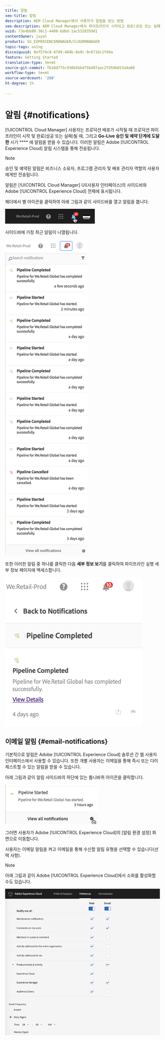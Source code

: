 ```yaml
---
title: 알림
seo-title: 알림
description: AEM Cloud Manager에서 사용자가 알림을 받는 방법
seo-description: AEM Cloud Manager에서 파이프라인이 시작되고 완료(성공 또는 실패)될 때 사용자가 알림을 받는 방법에 대해 알려면 이 페이지를 따르십시오.
uuid: 73e4bb80-36c1-4408-bdbd-1ac5328359d1
contentOwner: jsyal
products: SG_EXPERIENCEMANAGER/CLOUDMANAGER
topic-tags: using
discoiquuid: 8ef574c8-47d9-404b-8e9c-9c6716c1f49a
feature: Getting Started
translation-type: tm+mt
source-git-commit: fb10d775c930b5bb475b497aac2fd59b053a9a00
workflow-type: tm+mt
source-wordcount: '260'
ht-degree: 1%

---
```



# 알림 {#notifications}

[!UICONTROL Cloud Manager] 사용자는 프로덕션 배포가 시작될 때 프로덕션 파이프라인이 시작 및 완료(성공 또는 실패)될 때, 그리고  **Go-Live 승인 및 예약 단계에 도달한** 시기 **** 에 알림을 받을 수 있습니다. 이러한 알림은 Adobe [!UICONTROL Experience Cloud] 알림 시스템을 통해 전송됩니다.

>[!NOTE]
>
>승인 및 예약된 알림은 비즈니스 소유자, 프로그램 관리자 및 배포 관리자 역할의 사용자에게만 전송됩니다.

알림은 [!UICONTROL Cloud Manager] UI(사용자 인터페이스)의 사이드바와 Adobe [!UICONTROL Experience Cloud] 전체에 표시됩니다.

헤더에서 벨 아이콘을 클릭하여 아래 그림과 같이 사이드바를 열고 알림을 봅니다.

![](assets/image2018-7-12_11-52-40.png)

사이드바에 가장 최근 알림이 나열됩니다.

![](assets/screen_shot_2018-07-20at91406pm.png)

또한 이러한 알림 중 하나를 클릭한 다음 **세부 정보 보기**&#x200B;를 클릭하여 파이프라인 실행 세부 정보 페이지에 액세스합니다.

![](assets/screen_shot_2018-08-14at43503pm.png)

## 이메일 알림 {#email-notifications}

기본적으로 알림은 Adobe [!UICONTROL Experience Cloud] 솔루션 간 웹 사용자 인터페이스에서 사용할 수 있습니다. 또한 개별 사용자는 이메일을 통해 즉시 또는 다이제스트할 수 있는 알림을 받을 수 있습니다.

아래 그림과 같이 알림 사이드바의 하단에 있는 톱니바퀴 아이콘을 클릭합니다.

![](assets/image2018-7-12_12-8-19.png)

그러면 사용자가 Adobe [!UICONTROL Experience Cloud]의 [알림 환경 설정] 화면으로 이동합니다.

사용자는 이메일 알림을 켜고 이메일을 통해 수신할 알림 유형을 선택할 수 있습니다(선택 사항).

>[!NOTE]
>
>아래 그림과 같이 Adobe [!UICONTROL Experience Cloud]에서 소화를 활성화할 수도 있습니다.

![](assets/image2018-7-12_12-10-51.png)
